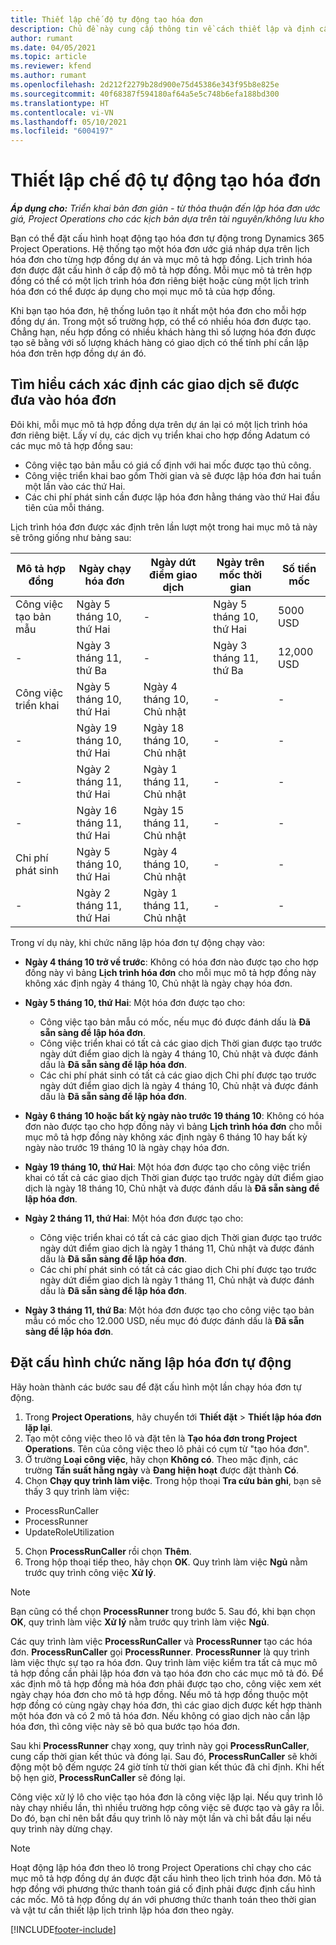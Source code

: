 ```yaml
---
title: Thiết lập chế độ tự động tạo hóa đơn
description: Chủ đề này cung cấp thông tin về cách thiết lập và định cấu hình chế độ tự động tạo hóa đơn ước giá.
author: rumant
ms.date: 04/05/2021
ms.topic: article
ms.reviewer: kfend
ms.author: rumant
ms.openlocfilehash: 2d212f2279b28d900e75d45386e343f95b8e825e
ms.sourcegitcommit: 40f68387f594180af64a5e5c748b6efa188bd300
ms.translationtype: HT
ms.contentlocale: vi-VN
ms.lasthandoff: 05/10/2021
ms.locfileid: "6004197"
---
```

# <a name="set-up-automatic-invoice-creation"></a>Thiết lập chế độ tự động tạo hóa đơn 
 
_**Áp dụng cho:** Triển khai bản đơn giản - từ thỏa thuận đến lập hóa đơn ước giá, Project Operations cho các kịch bản dựa trên tài nguyên/không lưu kho_

Bạn có thể đặt cấu hình hoạt động tạo hóa đơn tự động trong Dynamics 365 Project Operations. Hệ thống tạo một hóa đơn ước giá nháp dựa trên lịch hóa đơn cho từng hợp đồng dự án và mục mô tả hợp đồng. Lịch trình hóa đơn được đặt cấu hình ở cấp độ mô tả hợp đồng. Mỗi mục mô tả trên hợp đồng có thể có một lịch trình hóa đơn riêng biệt hoặc cùng một lịch trình hóa đơn có thể được áp dụng cho mọi mục mô tả của hợp đồng.

Khi bạn tạo hóa đơn, hệ thống luôn tạo ít nhất một hóa đơn cho mỗi hợp đồng dự án. Trong một số trường hợp, có thể có nhiều hóa đơn được tạo. Chẳng hạn, nếu hợp đồng có nhiều khách hàng thì số lượng hóa đơn được tạo sẽ bằng với số lượng khách hàng có giao dịch có thể tính phí cần lập hóa đơn trên hợp đồng dự án đó.

## <a name="understand-how-transactions-are-included-on-an-invoice"></a>Tìm hiểu cách xác định các giao dịch sẽ được đưa vào hóa đơn 

Đôi khi, mỗi mục mô tả hợp đồng dựa trên dự án lại có một lịch trình hóa đơn riêng biệt. Lấy ví dụ, các dịch vụ triển khai cho hợp đồng Adatum có các mục mô tả hợp đồng sau:

- Công việc tạo bản mẫu có giá cố định với hai mốc được tạo thủ công.
- Công việc triển khai bao gồm Thời gian và sẽ được lập hóa đơn hai tuần một lần vào các thứ Hai.
- Các chi phí phát sinh cần được lập hóa đơn hằng tháng vào thứ Hai đầu tiên của mỗi tháng.

Lịch trình hóa đơn được xác định trên lần lượt một trong hai mục mô tả này sẽ trông giống như bảng sau:

| Mô tả hợp đồng | Ngày chạy hóa đơn | Ngày dứt điểm giao dịch | Ngày trên mốc thời gian | Số tiền mốc |
| --- | --- | --- | --- | --- |
| Công việc tạo bản mẫu | Ngày 5 tháng 10, thứ Hai | - | Ngày 5 tháng 10, thứ Hai | 5000 USD |
| - | Ngày 3 tháng 11, thứ Ba | - | Ngày 3 tháng 11, thứ Ba | 12,000 USD |
| Công việc triển khai | Ngày 5 tháng 10, thứ Hai | Ngày 4 tháng 10, Chủ nhật | - | - |
| - | Ngày 19 tháng 10, thứ Hai | Ngày 18 tháng 10, Chủ nhật | - | - |
| - | Ngày 2 tháng 11, thứ Hai | Ngày 1 tháng 11, Chủ nhật | - | - |
| - | Ngày 16 tháng 11, thứ Hai | Ngày 15 tháng 11, Chủ nhật | - | - |
| Chi phí phát sinh | Ngày 5 tháng 10, thứ Hai | Ngày 4 tháng 10, Chủ nhật | - | - |
| - | Ngày 2 tháng 11, thứ Hai | Ngày 1 tháng 11, Chủ nhật | - | - |

Trong ví dụ này, khi chức năng lập hóa đơn tự động chạy vào:

- **Ngày 4 tháng 10 trở về trước**: Không có hóa đơn nào được tạo cho hợp đồng này vì bảng **Lịch trình hóa đơn** cho mỗi mục mô tả hợp đồng này không xác định ngày 4 tháng 10, Chủ nhật là ngày chạy hóa đơn.
- **Ngày 5 tháng 10, thứ Hai**: Một hóa đơn được tạo cho:

    - Công việc tạo bản mẫu có mốc, nếu mục đó được đánh dấu là **Đã sẵn sàng để lập hóa đơn**.
    - Công việc triển khai có tất cả các giao dịch Thời gian được tạo trước ngày dứt điểm giao dịch là ngày 4 tháng 10, Chủ nhật và được đánh dấu là **Đã sẵn sàng để lập hóa đơn**.
    - Các chi phí phát sinh có tất cả các giao dịch Chi phí được tạo trước ngày dứt điểm giao dịch là ngày 4 tháng 10, Chủ nhật và được đánh dấu là **Đã sẵn sàng để lập hóa đơn**.
  
- **Ngày 6 tháng 10 hoặc bất kỳ ngày nào trước 19 tháng 10**: Không có hóa đơn nào được tạo cho hợp đồng này vì bảng **Lịch trình hóa đơn** cho mỗi mục mô tả hợp đồng này không xác định ngày 6 tháng 10 hay bất kỳ ngày nào trước 19 tháng 10 là ngày chạy hóa đơn.
- **Ngày 19 tháng 10, thứ Hai**: Một hóa đơn được tạo cho công việc triển khai có tất cả các giao dịch Thời gian được tạo trước ngày dứt điểm giao dịch là ngày 18 tháng 10, Chủ nhật và được đánh dấu là **Đã sẵn sàng để lập hóa đơn**.
- **Ngày 2 tháng 11, thứ Hai**: Một hóa đơn được tạo cho:

    - Công việc triển khai có tất cả các giao dịch Thời gian được tạo trước ngày dứt điểm giao dịch là ngày 1 tháng 11, Chủ nhật và được đánh dấu là **Đã sẵn sàng để lập hóa đơn**.
    - Các chi phí phát sinh có tất cả các giao dịch Chi phí được tạo trước ngày dứt điểm giao dịch là ngày 1 tháng 11, Chủ nhật và được đánh dấu là **Đã sẵn sàng để lập hóa đơn**.

- **Ngày 3 tháng 11, thứ Ba**: Một hóa đơn được tạo cho công việc tạo bản mẫu có mốc cho 12.000 USD, nếu mục đó được đánh dấu là **Đã sẵn sàng để lập hóa đơn**.

## <a name="configure-automatic-invoicing"></a>Đặt cấu hình chức năng lập hóa đơn tự động

Hãy hoàn thành các bước sau để đặt cấu hình một lần chạy hóa đơn tự động.

1. Trong **Project Operations**, hãy chuyển tới **Thiết đặt** > **Thiết lập hóa đơn lặp lại**.
2. Tạo một công việc theo lô và đặt tên là **Tạo hóa đơn trong Project Operations**. Tên của công việc theo lô phải có cụm từ "tạo hóa đơn".
3. Ở trường **Loại công việc**, hãy chọn **Không có**. Theo mặc định, các trường **Tần suất hằng ngày** và **Đang hiện hoạt** được đặt thành **Có**.
4. Chọn **Chạy quy trình làm việc**. Trong hộp thoại **Tra cứu bản ghi**, bạn sẽ thấy 3 quy trình làm việc:

- ProcessRunCaller
- ProcessRunner
- UpdateRoleUtilization

5. Chọn **ProcessRunCaller** rồi chọn **Thêm**.
6. Trong hộp thoại tiếp theo, hãy chọn **OK**. Quy trình làm việc **Ngủ** nằm trước quy trình công việc **Xử lý**. 

> [!NOTE]
> Bạn cũng có thể chọn **ProcessRunner** trong bước 5. Sau đó, khi bạn chọn **OK**, quy trình làm việc **Xử lý** nằm trước quy trình làm việc **Ngủ**.

Các quy trình làm việc **ProcessRunCaller** và **ProcessRunner** tạo các hóa đơn. **ProcessRunCaller** gọi **ProcessRunner**. **ProcessRunner** là quy trình làm việc thực sự tạo ra hóa đơn. Quy trình làm việc kiểm tra tất cả mục mô tả hợp đồng cần phải lập hóa đơn và tạo hóa đơn cho các mục mô tả đó. Để xác định mô tả hợp đồng mà hóa đơn phải được tạo cho, công việc xem xét ngày chạy hóa đơn cho mô tả hợp đồng. Nếu mô tả hợp đồng thuộc một hợp đồng có cùng ngày chạy hóa đơn, thì các giao dịch được kết hợp thành một hóa đơn và có 2 mô tả hóa đơn. Nếu không có giao dịch nào cần lập hóa đơn, thì công việc này sẽ bỏ qua bước tạo hóa đơn.

Sau khi **ProcessRunner** chạy xong, quy trình này gọi **ProcessRunCaller**, cung cấp thời gian kết thúc và đóng lại. Sau đó, **ProcessRunCaller** sẽ khởi động một bộ đếm ngược 24 giờ tính từ thời gian kết thúc đã chỉ định. Khi hết bộ hẹn giờ, **ProcessRunCaller** sẽ đóng lại.

Công việc xử lý lô cho việc tạo hóa đơn là công việc lặp lại. Nếu quy trình lô này chạy nhiều lần, thì nhiều trường hợp công việc sẽ được tạo và gây ra lỗi. Do đó, bạn chỉ nên bắt đầu quy trình lô này một lần và chỉ bắt đầu lại nếu quy trình này dừng chạy.

> [!NOTE]
> Hoạt động lập hóa đơn theo lô trong Project Operations chỉ chạy cho các mục mô tả hợp đồng dự án được đặt cấu hình theo lịch trình hóa đơn. Mô tả hợp đồng với phương thức thanh toán giá cố định phải được định cấu hình các mốc. Mô tả hợp đồng dự án với phương thức thanh toán theo thời gian và vật tư cần thiết lập lịch trình lập hóa đơn theo ngày.


[!INCLUDE[footer-include](../../includes/footer-banner.md)]
